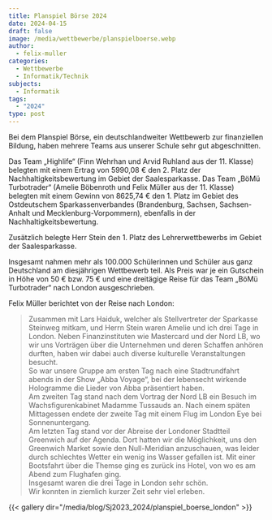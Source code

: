 ```yaml
---
title: Planspiel Börse 2024
date: 2024-04-15
draft: false
image: /media/wettbewerbe/planspielboerse.webp
author:
  - felix-muller
categories:
  - Wettbewerbe
  - Informatik/Technik
subjects:
  - Informatik
tags:
  - "2024"
type: post
---
```

Bei dem Planspiel Börse, ein deutschlandweiter Wettbewerb zur finanziellen Bildung, haben mehrere Teams aus unserer Schule sehr gut abgeschnitten.

Das Team „Highlife“ (Finn Wehrhan und Arvid Ruhland aus der 11. Klasse) belegten mit einem Ertrag von 5990,08 € den 2. Platz der Nachhaltigkeitsbewertung im Gebiet der Saalesparkasse. Das Team „BöMü Turbotrader“ (Amelie Böbenroth und Felix Müller aus der 11. Klasse) belegten mit einem Gewinn von 8625,74 € den 1. Platz im Gebiet des Ostdeutschem Sparkassenverbandes (Brandenburg, Sachsen, Sachsen-Anhalt und Mecklenburg-Vorpommern), ebenfalls in der Nachhaltigkeitsbewertung.

Zusätzlich belegte Herr Stein den 1. Platz des Lehrerwettbewerbs im Gebiet der Saalesparkasse.

Insgesamt nahmen mehr als 100.000 Schülerinnen und Schüler aus ganz Deutschland am diesjährigen Wettbewerb teil. Als Preis war je ein Gutschein in Höhe von 50 € bzw. 75 € und eine dreitägige Reise für das Team „BöMü Turbotrader“ nach London ausgeschrieben.

Felix Müller berichtet von der Reise nach London:

> Zusammen mit Lars Haiduk, welcher als Stellvertreter der Sparkasse Steinweg mitkam, und Herrn Stein waren Amelie und ich drei Tage in London. Neben Finanzinstituten wie Mastercard und der Nord LB, wo wir uns Vorträgen über die Unternehmen und deren Schaffen anhören durften, haben wir dabei auch diverse kulturelle Veranstaltungen besucht.  
> So war unsere Gruppe am ersten Tag nach eine Stadtrundfahrt abends in der Show „Abba Voyage“, bei der lebensecht wirkende Hologramme die Lieder von Abba präsentiert haben.  
> Am zweiten Tag stand nach dem Vortrag der Nord LB ein Besuch im Wachsfigurenkabinet Madamme Tussauds an. Nach einem späten Mittagessen endete der zweite Tag mit einem Flug im London Eye bei Sonnenuntergang.  
> Am letzten Tag stand vor der Abreise der Londoner Stadtteil Greenwich auf der Agenda. Dort hatten wir die Möglichkeit, uns den Greenwich Market sowie den Null-Meridian anzuschauen, was leider durch schlechtes Wetter ein wenig ins Wasser gefallen ist. Mit einer Bootsfahrt über die Themse ging es zurück ins Hotel, von wo es am Abend zum Flughafen ging.  
> Insgesamt waren die drei Tage in London sehr schön.   
> Wir konnten in ziemlich kurzer Zeit sehr viel erleben.

{{< gallery dir="/media/blog/Sj2023_2024/planspiel_boerse_london" >}}
